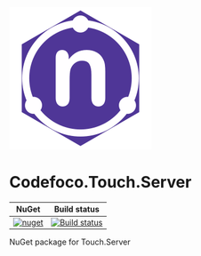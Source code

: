 [![Logo](https://raw.githubusercontent.com/codefoco/Codefoco.Touch.Server/master/Codefoco.Touch.Server.png)]()

 
 Codefoco.Touch.Server
 =====================

 
| NuGet | Build status |
| ------|------|
|[![nuget](https://img.shields.io/nuget/v/Codefoco.Touch.Server.svg)](https://www.nuget.org/packages/Codefoco.Touch.Server)|[![Build status](https://dev.azure.com/NLua/NLua/_apis/build/status/Codefoco.Touch.Server)](https://dev.azure.com/NLua/NLua/_build/latest?definitionId=8)|



NuGet package for Touch.Server
